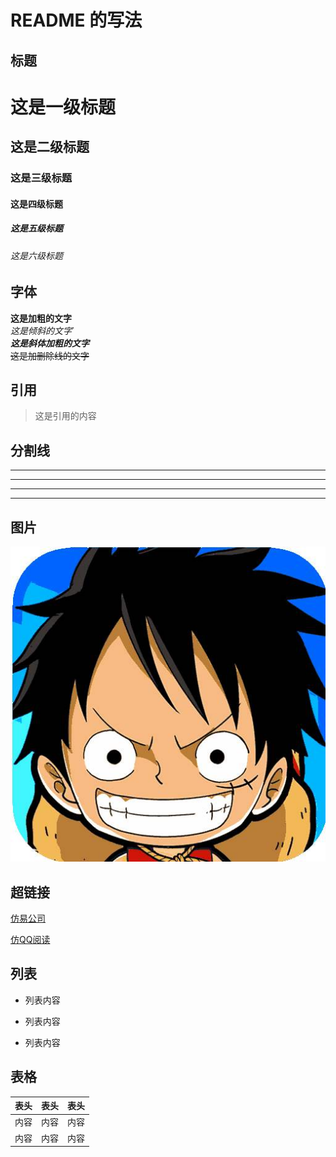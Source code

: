 # README 的写法

## 标题

# 这是一级标题
## 这是二级标题
### 这是三级标题
#### 这是四级标题
##### 这是五级标题
###### 这是六级标题

## 字体

**这是加粗的文字**
<br/>
*这是倾斜的文字*`
<br/>
***这是斜体加粗的文字***
<br/>
~~这是加删除线的文字~~

## 引用

>这是引用的内容

## 分割线

---
----
***
*****

## 图片
![路飞](./images/timg.jpg "悬停显示")

## 超链接

[仿易公司](https://jinhuangmin.github.io/yifirm/)
<br/>

[仿QQ阅读](https://jinhuangmin.github.io/qqreadbook/)

## 列表

- 列表内容
+ 列表内容
* 列表内容

## 表格

表头|表头|表头
---|:--:|---:
内容|内容|内容
内容|内容|内容
